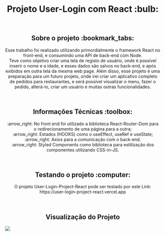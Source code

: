<h1 align="center">Projeto User-Login com React :bulb:</h1>
<br>
<h2 align="center">Sobre o projeto :bookmark_tabs:</h2>
<p align="center">Esse trabalho foi realizado utilizando primordialmente o framework React no front-end, e consumindo uma API de back-end com Node. <br> 
Teve como objetivo criar uma tela de registo de usuário, onde é possível inserir o nome e a idade, e esses dados são salvos no back-end, e após exibidos em outra tela da mesma web page. 
Além disso, esse projeto é uma preparação para um futuro projeto, onde irei criar um aplicativo completo de pedidos para restaurantes, e será possível visualizar o menu, fazer o pedido, alterá-lo, criar um usuário e muitas outras funcionalidades. 
</p>
<br>

<h2 align="center" :tools:>Informações Técnicas 	:toolbox:</h2> 
<p align="center"> :arrow_right: No front end foi utilizado a biblioteca React-Router-Dom para o redirecionamento de uma página para a outra; <br>
:arrow_right: Estados (HOOKS) como o useEffect, useRef e useState;<br>
:arrow_right: Axios para a comunicação com o back-end. <br>
:arrow_right: Styled Components como biblioteca para estilização dos componentes utilizando CSS-in-JS.</p>
<br>

<h2 align="center">Testando o projeto :computer:</h2>
<p align="center"> O projeto User-Login-Project-React pode ser testado por este Link: https://user-login-project-react.vercel.app
<br>

</p>

<br>
<h2 align="center">Visualização do Projeto</h2> 
<p> 
<img src="https://i.postimg.cc/sX94nFz6/imagem-projeto-login-user.png">
</p>

